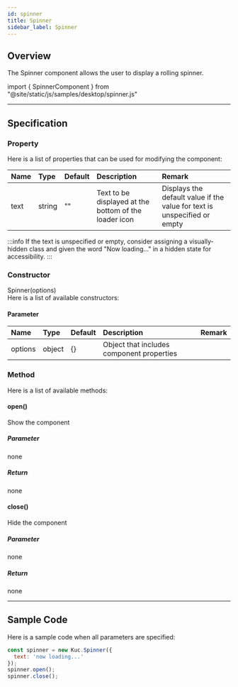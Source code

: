 ```yaml
---
id: spinner
title: Spinner
sidebar_label: Spinner
---
```


## Overview

The Spinner component allows the user to display a rolling spinner.

import { SpinnerComponent } from "@site/static/js/samples/desktop/spinner.js"

<SpinnerComponent />


---

## Specification

### Property

Here is a list of properties that can be used for modifying the component:

| Name | Type | Default | Description | Remark |
| :--- | :--- | :--- | :--- | :--- |
| text | string | ""  | Text to be displayed at the bottom of the loader icon | Displays the default value if the value for text is unspecified or empty |

:::info
If the text is unspecified or empty, consider assigning a visually-hidden class and given the word "Now loading..." in a hidden state for accessibility.
:::

### Constructor

Spinner(options)<br/>
Here is a list of available constructors:

#### Parameter
| Name | Type | Default | Description | Remark |
| :--- | :--- | :--- | :--- | :--- |
| options | object | {} | Object that includes component properties |  |

### Method
Here is a list of available methods:

#### open()
Show the component

##### Parameter
none

##### Return
none

#### close()
Hide the component

##### Parameter
none

##### Return
none

---
## Sample Code

Here is a sample code when all parameters are specified:

```javascript
const spinner = new Kuc.Spinner({
  text: 'now loading...'
});
spinner.open();
spinner.close();
```
